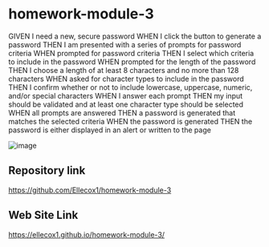 # homework-module-3
GIVEN I need a new, secure password
WHEN I click the button to generate a password
THEN I am presented with a series of prompts for password criteria
WHEN prompted for password criteria
THEN I select which criteria to include in the password
WHEN prompted for the length of the password
THEN I choose a length of at least 8 characters and no more than 128 characters
WHEN asked for character types to include in the password
THEN I confirm whether or not to include lowercase, uppercase, numeric, and/or special characters
WHEN I answer each prompt
THEN my input should be validated and at least one character type should be selected
WHEN all prompts are answered
THEN a password is generated that matches the selected criteria
WHEN the password is generated
THEN the password is either displayed in an alert or written to the page


![image](https://user-images.githubusercontent.com/108504537/185281145-788c8f48-ff07-43ff-88a6-1566aec944c3.png)






## Repository link
https://github.com/Ellecox1/homework-module-3

## Web Site Link
https://ellecox1.github.io/homework-module-3/
